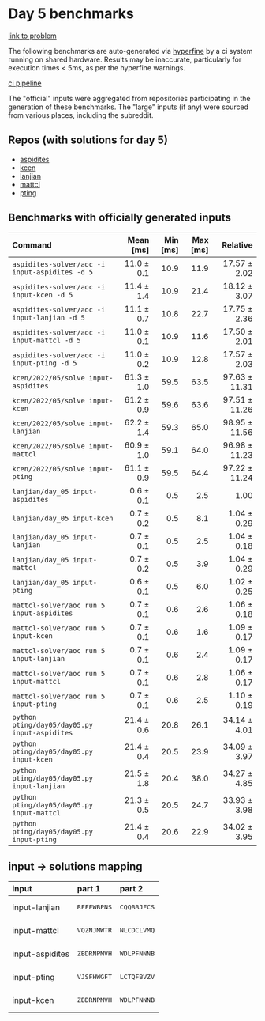 # Day 5 benchmarks

[link to problem](http://adventofcode.com/2022/day/5)

The following benchmarks are auto-generated via [hyperfine](https://github.com/sharkdp/hyperfine) by a ci system running on shared hardware. Results may be inaccurate, particularly for execution times < 5ms, as per the hyperfine warnings.

[ci pipeline](http://ci.papercode.net:8080/teams/aoc2022/pipelines/aoc-compare-2022)

The "official" inputs were aggregated from repositories participating in the generation of these benchmarks. The "large" inputs (if any) were sourced from various places, including the subreddit.

## Repos (with solutions for day 5)


- [aspidites](https://github.com/aspidites/aoc2022)
- [kcen](https://github.com/kcen/AdventOfCode)
- [lanjian](https://github.com/LanJian/aoc-2022)
- [mattcl](https://github.com/mattcl/aoc2022)
- [pting](https://github.com/pting/aoc2022)

## Benchmarks with officially generated inputs
| Command | Mean [ms] | Min [ms] | Max [ms] | Relative |
|:---|---:|---:|---:|---:|
| `aspidites-solver/aoc -i input-aspidites -d 5` | 11.0 ± 0.1 | 10.9 | 11.9 | 17.57 ± 2.02 |
| `aspidites-solver/aoc -i input-kcen -d 5` | 11.4 ± 1.4 | 10.9 | 21.4 | 18.12 ± 3.07 |
| `aspidites-solver/aoc -i input-lanjian -d 5` | 11.1 ± 0.7 | 10.8 | 22.7 | 17.75 ± 2.36 |
| `aspidites-solver/aoc -i input-mattcl -d 5` | 11.0 ± 0.1 | 10.9 | 11.6 | 17.50 ± 2.01 |
| `aspidites-solver/aoc -i input-pting -d 5` | 11.0 ± 0.2 | 10.9 | 12.8 | 17.57 ± 2.03 |
| `kcen/2022/05/solve input-aspidites` | 61.3 ± 1.0 | 59.5 | 63.5 | 97.63 ± 11.31 |
| `kcen/2022/05/solve input-kcen` | 61.2 ± 0.9 | 59.6 | 63.6 | 97.51 ± 11.26 |
| `kcen/2022/05/solve input-lanjian` | 62.2 ± 1.4 | 59.3 | 65.0 | 98.95 ± 11.56 |
| `kcen/2022/05/solve input-mattcl` | 60.9 ± 1.0 | 59.1 | 64.0 | 96.98 ± 11.23 |
| `kcen/2022/05/solve input-pting` | 61.1 ± 0.9 | 59.5 | 64.4 | 97.22 ± 11.24 |
| `lanjian/day_05 input-aspidites` | 0.6 ± 0.1 | 0.5 | 2.5 | 1.00 |
| `lanjian/day_05 input-kcen` | 0.7 ± 0.2 | 0.5 | 8.1 | 1.04 ± 0.29 |
| `lanjian/day_05 input-lanjian` | 0.7 ± 0.1 | 0.5 | 2.5 | 1.04 ± 0.18 |
| `lanjian/day_05 input-mattcl` | 0.7 ± 0.2 | 0.5 | 3.9 | 1.04 ± 0.29 |
| `lanjian/day_05 input-pting` | 0.6 ± 0.1 | 0.5 | 6.0 | 1.02 ± 0.25 |
| `mattcl-solver/aoc run 5 input-aspidites` | 0.7 ± 0.1 | 0.6 | 2.6 | 1.06 ± 0.18 |
| `mattcl-solver/aoc run 5 input-kcen` | 0.7 ± 0.1 | 0.6 | 1.6 | 1.09 ± 0.17 |
| `mattcl-solver/aoc run 5 input-lanjian` | 0.7 ± 0.1 | 0.6 | 2.4 | 1.09 ± 0.17 |
| `mattcl-solver/aoc run 5 input-mattcl` | 0.7 ± 0.1 | 0.6 | 2.8 | 1.06 ± 0.17 |
| `mattcl-solver/aoc run 5 input-pting` | 0.7 ± 0.1 | 0.6 | 2.5 | 1.10 ± 0.19 |
| `python pting/day05/day05.py input-aspidites` | 21.4 ± 0.6 | 20.8 | 26.1 | 34.14 ± 4.01 |
| `python pting/day05/day05.py input-kcen` | 21.4 ± 0.4 | 20.5 | 23.9 | 34.09 ± 3.97 |
| `python pting/day05/day05.py input-lanjian` | 21.5 ± 1.8 | 20.4 | 38.0 | 34.27 ± 4.85 |
| `python pting/day05/day05.py input-mattcl` | 21.3 ± 0.5 | 20.5 | 24.7 | 33.93 ± 3.98 |
| `python pting/day05/day05.py input-pting` | 21.4 ± 0.4 | 20.6 | 22.9 | 34.02 ± 3.95 |

## input -> solutions mapping
|input|part 1|part 2|
|:---|:---|:---|
|input-lanjian|<pre>RFFFWBPNS</pre>|<pre>CQQBBJFCS</pre>|
|input-mattcl|<pre>VQZNJMWTR</pre>|<pre>NLCDCLVMQ</pre>|
|input-aspidites|<pre>ZBDRNPMVH</pre>|<pre>WDLPFNNNB</pre>|
|input-pting|<pre>VJSFHWGFT</pre>|<pre>LCTQFBVZV</pre>|
|input-kcen|<pre>ZBDRNPMVH</pre>|<pre>WDLPFNNNB</pre>|
